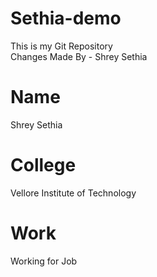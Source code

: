 # Sethia-demo
This is my Git Repository
<br>
Changes Made By - Shrey Sethia

# Name
Shrey Sethia 

# College
Vellore Institute of Technology

# Work
Working for Job
